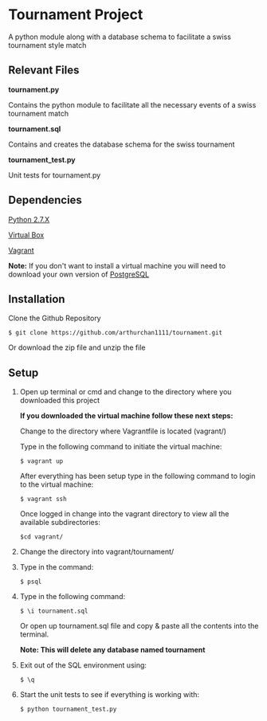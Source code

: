 # Tournament Project
A python module along with a database schema to facilitate a swiss tournament style match

## Relevant Files

**tournament.py**

Contains the python module to facilitate all the necessary events of a swiss tournament match

**tournament.sql**

Contains and creates the database schema for the swiss tournament

**tournament_test.py**

Unit tests for tournament.py

## Dependencies
[Python 2.7.X](https://www.python.org/downloads/)  

[Virtual Box](https://www.virtualbox.org/wiki/Downloads)

[Vagrant](https://www.vagrantup.com/downloads.html)

**Note:** If you don't want to install a virtual machine you will need to download your own version of [PostgreSQL](https://www.postgresql.org/download/)

##  Installation
Clone the Github Repository
```
$ git clone https://github.com/arthurchan1111/tournament.git
```
Or download the zip file and unzip the file

## Setup

1. Open up terminal or cmd and change to the directory where you downloaded this project

    **If you downloaded the virtual machine follow these next steps:**

    Change to the directory where Vagrantfile is located (vagrant/)

    Type in the following command to initiate the virtual machine:

      ```
      $ vagrant up
      ```

    After everything has been setup type in the following command to login to the virtual machine:

      ```
      $ vagrant ssh
      ```

    Once logged in change into the vagrant directory to view all the available subdirectories:

      ```
      $cd vagrant/
      ```

2. Change the directory into vagrant/tournament/

3. Type in the command:

      ```
      $ psql
      ```

4. Type in the following command:

      ```
      $ \i tournament.sql
      ```

    Or open up tournament.sql file and copy & paste all the contents into the terminal.

    **Note: This will delete any database named tournament**

5. Exit out of the SQL environment using:

      ```
      $ \q
      ```

6. Start the unit tests to see if everything is working with:
      ```
      $ python tournament_test.py
      ```
